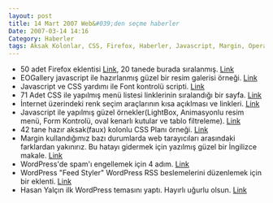 ```yaml
---
layout: post
title: 14 Mart 2007 Web&#039;den seçme haberler
Date: 2007-03-14 14:16
Category: Haberler
tags: Aksak Kolonlar, CSS, Firefox, Haberler, Javascript, Margin, Opera, renk, spam, WordPress
---
```


-   50 adet Firefox eklentisi [Link][], 20 tanede burada sıralanmış.
    [Link][1]
-   EOGallery javascript ile hazırlanmış güzel bir resim galerisi
    örneği. [Link][2]
-   Javascript ve CSS yardımı ile Font kontrolü scripti. [Link][3]
-   71 Adet CSS ile yapılmış menü listesi linklerinin sıralandığı bir
    sayfa. [Link][4]
-   İnternet üzerindeki renk seçim araçlarının kısa açıklması ve
    linkleri. [Link][5]
-   Javascript ile yapılmış güzel örnekler(LightBox, Animasyonlu resim
    menü, Form Kontrolü, oval kenarlı kutular ve tablo filtreleme).
    [Link][6]
-   42 tane hazır aksak(faux) kolonlu CSS Planı örneği. [Link][7]
-   Margin kullandığımız bazı durumlarda web tarayıcıları arasındaki
    farklardan yakınırız. Bu hatayı gidermek için yazılmış güzel bir
    İngilizce makale. [Link][8]
-   WordPress'de spam'ı engellemek için 4 adım. [Link][9]
-   <span class="titlespec">WordPress "Feed Styler" </span>WordPress RSS
    beslemelerini düzenlemek için bir eklenti. [Link][10]
-   Hasan Yalçın ilk WordPress temasını yaptı. Hayırlı uğurlu olsun.
    [Link][12]


  [Link]: http://www.netmag.co.uk/zine/home/the-top-50-firefox-extensions
    "Link"
  [1]: http://www.computerworld.com/action/article.do?command=viewArticleBasic&articleId=9011975&pageNumber=1
    "Link"
  [2]: http://www.eogallery.com/ "Link"
  [3]: http://www.lalit.org/lab/fontdetect.php "Link"
  [4]: http://razvan.seopedia.ro/2006/07/19/71-de-meniuri-css-utopic/
    "Link"
  [5]: http://www.drweb.de/weblog/weblog/?p=791 "Link"
  [6]: http://www.phatfusion.net/ "Link"
  [7]: http://www.code-sucks.com/css%20layouts/faux-css-layouts/ "Link"
  [8]: http://www.search-this.com/2007/03/12/no-margin-for-error/ "Link"
  [9]: http://www.helpero.com/news/Computers/Software/4-Easy-Steps-to-Kill-Blog-Spam-for-Ever_298.html
    "Link"
  [10]: http://www.devlounge.net/extras/feed-styler "Link"
  [12]: http://www.hasanyalcin.com/?p=227 "Link"
